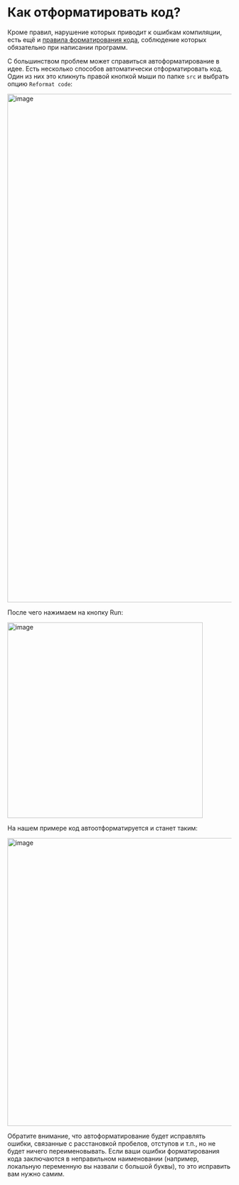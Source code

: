 # Как отформатировать код?

Кроме правил, нарушение которых приводит к ошибкам компиляции, есть ещё и [правила форматирования кода](https://google.github.io/styleguide/javaguide.html), соблюдение которых обязательно при написании программ.

С большинством проблем может справиться автоформатирование в идее. Есть несколько способов автоматически отформатировать код. Один из них это кликнуть правой кнопкой мыши по папке `src` и выбрать опцию `Reformat code`:

<img width="1141" alt="image" src="https://user-images.githubusercontent.com/53707586/208240894-b0ba39d7-3ee9-477a-9161-103711cbd15a.png">

После чего нажимаем на кнопку Run:

<img width="439" alt="image" src="https://user-images.githubusercontent.com/53707586/208240985-68bbd96a-1e8f-4824-be97-e6ad8f3051ee.png">

На нашем примере код автоотформатируется и станет таким:

<img width="646" alt="image" src="https://user-images.githubusercontent.com/53707586/208241022-27acdd8b-8b2e-49f3-ae74-4474fcfdc842.png">

Обратите внимание, что автоформатирование будет исправлять ошибки, связанные с расстановкой пробелов, отступов и т.п., но не будет ничего переименовывать.
Если ваши ошибки форматирования кода заключаются в неправильном наименовании (например, локальную переменную вы назвали с большой буквы), то это исправить вам нужно самим.
